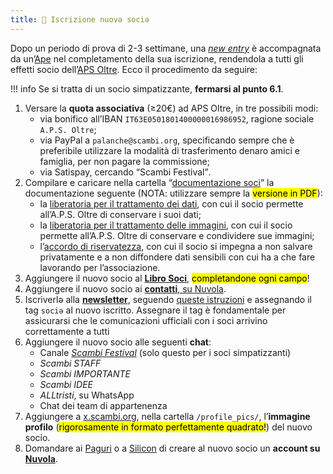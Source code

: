 ```yaml
---
title: 📩 Iscrizione nuovə sociə
---
```

Dopo un periodo di prova di 2-3 settimane, una [_new entry_](../staff/new-entry.md) è accompagnata da un’[Ape](../staff/README.md#Api) nel completamento della sua iscrizione, rendendola a tutti gli effetti socio dell’[APS Oltre](./).
Ecco il procedimento da seguire:

!!! info
	Se si tratta di un socio simpatizzante, **fermarsi al punto 6.1**.

1. Versare la **quota associativa** (≥20€) ad APS Oltre, in tre possibili modi:
	* via bonifico all’IBAN `IT63E0501801400000016986952`, ragione sociale `A.P.S. Oltre`;
	* via PayPal a `palanche@scambi.org`, specificando sempre che è preferibile utilizzare la modalità di trasferimento denaro amici e famiglia, per non pagare la commissione;
	* via Satispay, cercando <q>Scambi Festival</q>.
2. Compilare e caricare nella cartella “[documentazione soci](https://nuvola.scambi.org/f/118956)” la documentazione seguente (NOTA: utilizzare sempre la <mark>versione in PDF</mark>):
	* la [liberatoria per il trattamento dei dati](https://nuvola.scambi.org/s/TnEwFrwPwr94MHH), con cui il socio permette all’A.P.S. Oltre di conservare i suoi dati;
	* la [liberatoria per il trattamento delle immagini](https://nuvola.scambi.org/s/RHPnZDRwJGAemtq), con cui il socio permette all’A.P.S. Oltre di conservare e condividere sue immagini;
	* l’[accordo di riservatezza](https://nuvola.scambi.org/s/fkSYNNW7c9idwoq), con cui il socio si impegna a non salvare privatamente e a non diffondere dati sensibili con cui ha a che fare lavorando per l’associazione.
3. Aggiungere il nuovo socio al [**Libro Soci**](https://libro-soci.scambi.org), <mark>completandone ogni campo</mark>!
4. Aggiungere il nuovo socio ai [**contatti**, su Nuvola](https://nuvola.scambi.org/apps/contacts/All%20contacts).
5. Iscriverlə alla [**newsletter**](https://epistulae.scambi.org), seguendo [queste istruzioni](../comunicazione/newsletter.md) e assegnando il tag `sociə` al nuovo iscritto. Assegnare il tag è fondamentale per assicurarsi che le comunicazioni ufficiali con i soci arrivino correttamente a tutti
6. Aggiungere il nuovo socio alle seguenti **chat**:
	* Canale [_Scambi Festival_](https://t.me/scambifestival) (solo questo per i soci simpatizzanti)
	* _Scambi STAFF_
	* _Scambi IMPORTANTE_
	* _Scambi IDEE_
	* _ALLtristi_, su WhatsApp
	* Chat dei team di appartenenza
7. Aggiungere a [x.scambi.org](../tools/x.scambi.org.md), nella cartella `/profile_pics/`, l’**immagine profilo** (<mark>rigorosamente in formato perfettamente quadrato!</mark>) del nuovo socio.
8. Domandare ai [Paguri](../staff/teams/#paguri) o a [Silicon](../staff/teams/#silicon) di creare al nuovo socio un **account su** [**Nuvola**](../tools/nuvola).